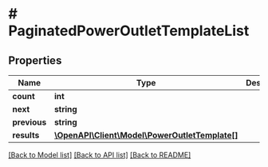 # # PaginatedPowerOutletTemplateList

## Properties

Name | Type | Description | Notes
------------ | ------------- | ------------- | -------------
**count** | **int** |  |
**next** | **string** |  | [optional]
**previous** | **string** |  | [optional]
**results** | [**\OpenAPI\Client\Model\PowerOutletTemplate[]**](PowerOutletTemplate.md) |  |

[[Back to Model list]](../../README.md#models) [[Back to API list]](../../README.md#endpoints) [[Back to README]](../../README.md)
